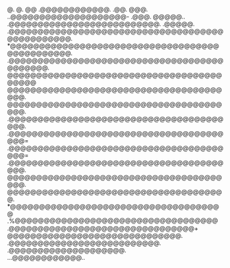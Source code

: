  @.                                               @.
 @@                .@@@@@@@@@@@@.               .@@.
 @@@.         ..@@@@@@@@@@@@@@@@@@@@-          .@@@.
 @@@@@..    .@@@@@@@@@@@@@@@@@@@@@@@@@@.     .@@@@@.
 .@@@@@@@@@@@@@@@@@@@@@@@@@@@@@@@@@@@@@@@@@@@@@@@@. 
  *@@@@@@@@@@@@@@@@@@@@@@@@@@@@@@@@@@@@@@@@@@@@@@@. 
   .@@@@@@@@@@@@@@@@@@@@@@@@@@@@@@@@@@@@@@@@@@@@.   
     @@@@@@@@@@@@@@@@@@@@@@@@@@@@@@@@@@@@@@@@@@     
      @@@@@@@@@@@@@@@@@@@@@@@@@@@@@@@@@@@@@@@@.     
      @@@@@@@@@@@@@@@@@@@@@@@@@@@@@@@@@@@@@@@@.     
     .@@@@@@@@@@@@@@@@@@@@@@@@@@@@@@@@@@@@@@@@.     
     .@@@@@@@@@@@@@@@@@@@@@@@@@@@@@@@@@@@@@@@@=     
     .@@@@@@@@@@@@@@@@@@@@@@@@@@@@@@@@@@@@@@@@=     
     .@@@@@@@@@@@@@@@@@@@@@@@@@@@@@@@@@@@@@@@@.     
      @@@@@@@@@@@@@@@@@@@@@@@@@@@@@@@@@@@@@@@@.     
       @@@@@@@@@@@@@@@@@@@@@@@@@@@@@@@@@@@@@@.      
       *@@@@@@@@@@@@@@@@@@@@@@@@@@@@@@@@@@@@@       
       .%@@@@@@@@@@@@@@@@@@@@@@@@@@@@@@@@@@@        
         .@@@@@@@@@@@@@@@@@@@@@@@@@@@@@@@@+         
           @@@@@@@@@@@@@@@@@@@@@@@@@@@@@@.          
            .@@@@@@@@@@@@@@@@@@@@@@@@@@.            
               .@@@@@@@@@@@@@@@@@@@@.               
                 ...@@@@@@@@@@@@..                  
